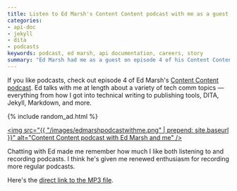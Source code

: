 ```yaml
---
title: Listen to Ed Marsh's Content Content podcast with me as a guest
categories:
- api-doc
- jekyll
- dita
- podcasts
keywords: podcast, ed marsh, api documentation, careers, story
summary: "Ed Marsh had me as a guest on episode 4 of his Content Content podcast, which is now available to listen to."
---
```


If you like podcasts, check out episode 4 of Ed Marsh's [Content Content podcast](http://edmarsh.com/2015/07/08/content-content-podcast-episode-4-curse-of-knowledge-with-tom-johnson). Ed talks with me at length about a variety of tech comm topics &mdash; everything from how I got into technical writing to publishing tools, DITA, Jekyll, Markdown, and more.

{% include random_ad.html %}

<a href="http://edmarsh.com/2015/07/08/content-content-podcast-episode-4-curse-of-knowledge-with-tom-johnson"><img src="{{ "/images/edmarshpodcastwithme.png" | prepend: site.baseurl }}" alt="Content Content podcast with Ed Marsh and me" /></a>

Chatting with Ed made me remember how much I like both listening to and recording podcasts. I think he's given me renewed enthusiasm for recording more regular podcasts.

Here's the [direct link to the MP3 file](http://media.blubrry.com/contentcontent/p/edmarsh.com/wp-content/uploads/2015/07/Content_Content_podcast_S1E4_Curse_of_knowledge_with_Tom_Johnson.mp3).
